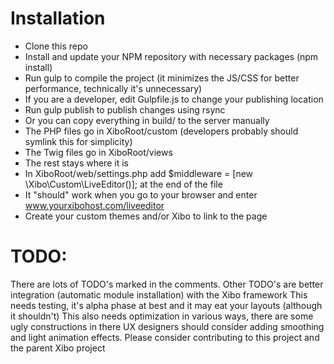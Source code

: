 # Installation 
- Clone this repo
- Install and update your NPM repository with necessary packages (npm install)
- Run gulp to compile the project (it minimizes the JS/CSS for better performance, technically it's unnecessary)
- If you are a developer, edit Gulpfile.js to change your publishing location
- Run gulp publish to publish changes using rsync
- Or you can copy everything in build/ to the server manually
- The PHP files go in XiboRoot/custom (developers probably should symlink this for simplicity)
- The Twig files go in XiboRoot/views 
- The rest stays where it is
- In XiboRoot/web/settings.php add $middleware = [new \Xibo\Custom\LiveEditor()]; at the end of the file
- It "should" work when you go to your browser and enter www.yourxibohost.com/liveeditor
- Create your custom themes and/or Xibo to link to the page

# TODO:
There are lots of TODO's marked in the comments.
Other TODO's are better integration (automatic module installation) with the Xibo framework
This needs testing, it's alpha phase at best and it may eat your layouts (although it shouldn't)
This also needs optimization in various ways, there are some ugly constructions in there
UX designers should consider adding smoothing and light animation effects.
Please consider contributing to this project and the parent Xibo project